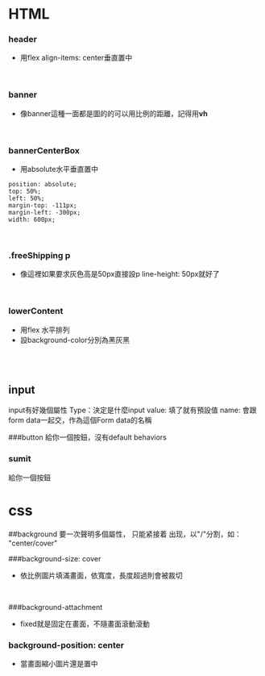 # HTML
### header
- 用flex align-items: center垂直置中
<br>

### banner
- 像banner這種一面都是圖的的可以用比例的距離，記得用**vh**
<br>


### bannerCenterBox
- 用absolute水平垂直置中
```
position: absolute;
top: 50%;
left: 50%;
margin-top: -111px;
margin-left: -300px;
width: 600px;
```
<br>


### .freeShipping p
- 像這裡如果要求灰色高是50px直接設p line-height: 50px就好了
<br>


### lowerContent
- 用flex 水平排列
- 設background-color分別為黑灰黑
<br>
<br>



## input
input有好幾個屬性
Type：決定是什麼input
value: 填了就有預設值
name: 會跟form data一起交，作為這個Form data的名稱



###button
給你一個按鈕，沒有default behaviors

### sumit
給你一個按鈕


# css
##background
要一次聲明多個屬性，<bg-size> 只能紧接着 <position> 出现，以"/"分割，如： "center/cover"

###background-size: cover
- 依比例圖片填滿畫面，依寬度，長度超過則會被裁切
<br>


###background-attachment
- fixed就是固定在畫面，不隨畫面滾動滾動

### background-position: center
- 當畫面縮小圖片還是置中
